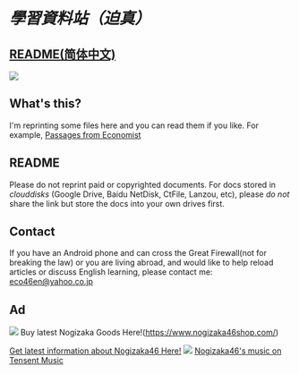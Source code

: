 # *學習資料站（迫真）*

## [README(简体中文)](spch.md)

[<img src="https://cdn.jsdelivr.net/gh/chch455/tuchuang/2020/04/25/b94fb501e39b4b44ceadb77ecc02fe04.png">](https://www.nogizaka46shop.com/)
## What's this?
I'm reprinting some files here and you can read them if you like.
For example, [Passages from Economist](Eco.md)

## README
Please do not reprint paid or copyrighted documents.
For docs stored in _clouddisks_ (Google Drive, Baidu NetDisk, CtFile, Lanzou, etc), please *do not* share the link but store the docs into your own drives first.

## Contact
If you have an Android phone and can cross the Great Firewall(not for breaking the law) or you are living abroad, and would like to help reload articles or discuss English learning, please contact me: eco46en@yahoo.co.jp 

## Ad
[<img src="https://kinnosuke-images.buyee.jp/banner_images/84/b2d82510e9810fee2ce2cc8cc3ff0d58?w=970">](https://www.nogizaka46shop.com/)
Buy latest Nogizaka Goods Here!(https://www.nogizaka46shop.com/)

[Get latest information about Nogizaka46 Here!](https://www.nogizaka46.com/)
[<img src="https://y.gtimg.cn/music/photo_new/T002R300x300M000001R46U04OmTg1_2.jpg">](https://y.qq.com/n/yqq/album/001R46U04OmTg1.html)
[Nogizaka46's music on Tensent Music](https://y.qq.com/n/yqq/singer/003caGxv3AblUU.html)
